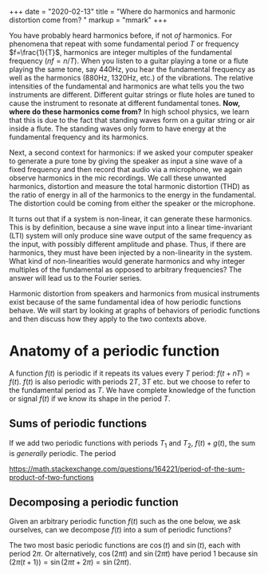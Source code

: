 +++ 
date = "2020-02-13"
title = "Where do harmonics and harmonic distortion come from? "
markup = "mmark"
+++

You have probably heard harmonics before, if not *of* harmonics. For phenomena that repeat with some fundamental period $T$ or frequency $f=\frac{1}{T}$, harmonics are integer multiples of the fundamental frequency ($nf = n/T$). When you listen to a guitar playing a tone or a flute playing the same tone, say 440Hz, you hear the fundamental frequency as well as the harmonics (880Hz, 1320Hz, etc.) of the vibrations. The relative intensities of the fundamental and harmonics are what tells you the two instruments are different. Different guitar strings or flute holes are tuned to cause the instrument to resonate at different fundamental tones. **Now, where do these harmonics come from?** In high school physics, we learn that this is due to the fact that standing waves form on a guitar string or air inside a flute. The standing waves only form to have energy at the fundamental frequency and its harmonics. 

Next, a second context for harmonics: if we asked your computer speaker to generate a pure tone by giving the speaker as input a sine wave of a fixed frequency and then record that audio via a microphone, we again observe harmonics in the mic recordings. We call these unwanted harmonics, distortion and measure the total harmonic distortion (THD) as the ratio of energy in all of the harmonics to the energy in the fundamental. The distortion could be coming from either the speaker or the microphone. 

It turns out that if a system is non-linear, it can generate these harmonics. This is by definition, because a sine wave input into a linear time-invariant (LTI) system will only produce sine wave output of the same frequency as the input, with possibly different amplitude and phase. Thus, if there are harmonics, they must have been injected by a non-linearity in the system. What kind of non-linearities would generate harmonics and why integer multiples of the fundamental as opposed to arbitrary frequencies? The answer will lead us to the Fourier series. 

Harmonic distortion from speakers and harmonics from musical instruments exist because of the same fundamental idea of how periodic functions behave. We will start by looking at graphs of behaviors of periodic functions and then discuss how they apply to the two contexts above. 

# Anatomy of a periodic function

A function $f(t)$ is periodic if it repeats its values every $T$ period: $f(t+nT)=f(t)$. $f(t)$ is also periodic with periods $2T$, $3T$ etc. but we choose to refer to the fundamental period as $T$. We have complete knowledge of the function or signal $f(t)$ if we know its shape in the period $T$.

## Sums of periodic functions
If we add two periodic functions with periods $T_1$ and $T_2$, $f(t) + g(t)$, the sum is *generally* periodic. The period 

https://math.stackexchange.com/questions/164221/period-of-the-sum-product-of-two-functions


## Decomposing a periodic function
Given an arbitrary periodic function $f(t)$ such as the one below,
we ask ourselves, can we decompose $f(t)$ into a sum of periodic functions?

The two most basic periodic functions are $\cos(t)$ and $\sin(t)$, each with period $2\pi$. Or alternatively, $\cos(2\pi t)$ and $\sin(2\pi t)$ have period 1 because $\sin(2\pi (t+1)) = \sin(2\pi t+ 2\pi) = \sin(2\pi t)$.